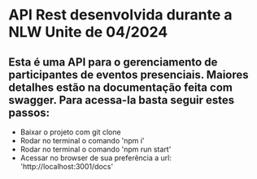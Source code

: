 # API Rest desenvolvida durante a NLW Unite de 04/2024

## Esta é uma API para o gerenciamento de participantes de eventos presenciais. Maiores detalhes estão na documentação feita com swagger. Para acessa-la basta seguir estes passos: <br> 

- Baixar o projeto com git clone
- Rodar no terminal o comando 'npm i'
- Rodar no terminal o comando 'npm run start'
- Acessar no browser de sua preferência a url: 'http://localhost:3001/docs'
